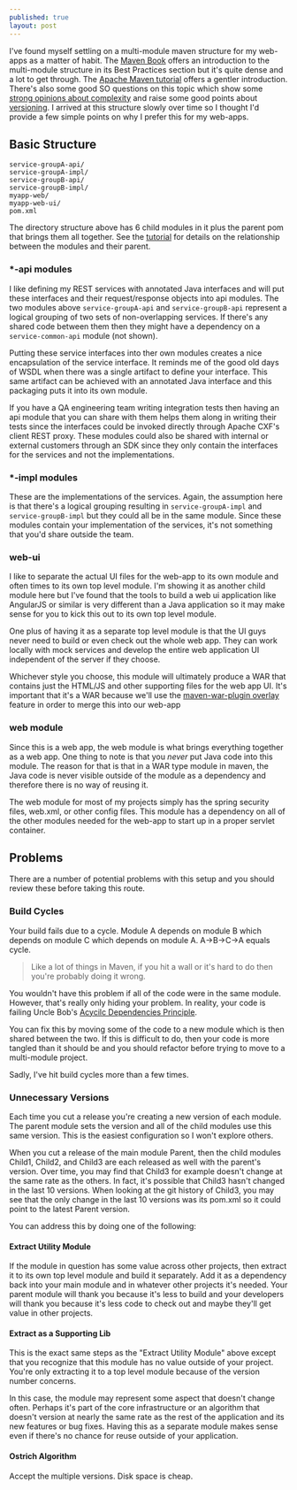 ```yaml
---
published: true
layout: post
---
```

I've found myself settling on a multi-module maven structure for my web-apps as a matter of habit. The [Maven Book](https://books.sonatype.com/mvnref-book/reference/pom-relationships-sect-pom-best-practice.html) offers an introduction to the multi-module structure in its Best Practices section but it's quite dense and a lot to get through. The [Apache Maven tutorial](http://www.codetab.org/apache-maven-tutorial/maven-multi-module-project/) offers a gentler introduction. There's also some good SO questions on this topic which show some [strong opinions about complexity](http://stackoverflow.com/questions/15559041/maven-multi-module-benefits-over-simple-dependency) and raise some good points about [versioning](http://programmers.stackexchange.com/questions/194674/should-we-use-a-maven-multi-module-project-in-our-scenario). I arrived at this structure slowly over time so I thought I'd provide a few simple points on why I prefer this for my web-apps.

## Basic Structure

    service-groupA-api/
    service-groupA-impl/
    service-groupB-api/
    service-groupB-impl/
    myapp-web/
    myapp-web-ui/
    pom.xml
    
The directory structure above has 6 child modules in it plus the parent pom that brings them all together. See the [tutorial](http://www.codetab.org/apache-maven-tutorial/maven-multi-module-project/) for details on the relationship between the modules and their parent.

### *-api modules

I like defining my REST services with annotated Java interfaces and will put these interfaces and their request/response objects into api modules. The two modules above `service-groupA-api` and `service-groupB-api` represent a logical grouping of two sets of non-overlapping services. If there's any shared code between them then they might have a dependency on a `service-common-api` module (not shown).

Putting these service interfaces into ther own modules creates a nice encapsulation of the service interface. It reminds me of the good old days of WSDL when there was a single artifact to define your interface. This same artifact can be achieved with an annotated Java interface and this packaging puts it into its own module.

If you have a QA engineering team writing integration tests then having an api module that you can share with them helps them along in writing their tests since the interfaces could be invoked directly through Apache CXF's client REST proxy. These modules could also be shared with internal or external customers through an SDK since they only contain the interfaces for the services and not the implementations. 


### *-impl modules

These are the implementations of the services. Again, the assumption here is that there's a logical grouping resulting in `service-groupA-impl` and `service-groupB-impl` but they could all be in the same module. Since these modules contain your implementation of the services, it's not something that you'd share outside the team.

### web-ui

I like to separate the actual UI files for the web-app to its own module and often times to its own top level module. I'm showing it as another child module here but I've found that the tools to build a web ui application like AngularJS or similar is very different than a Java application so it may make sense for you to kick this out to its own top level module.

One plus of having it as a separate top level module is that the UI guys never need to build or even check out the whole web app. They can work locally with mock services and develop the entire web application UI independent of the server if they choose.

Whichever style you choose, this module will ultimately produce a WAR that contains just the HTML/JS and other supporting files for the web app UI. It's important that it's a WAR because we'll use the [maven-war-plugin overlay](http://maven.apache.org/plugins/maven-war-plugin/overlays.html) feature in order to merge this into our web-app

### web module

Since this is a web app, the web module is what brings everything together as a web app. One thing to note is that you *never* put Java code into this module. The reason for that is that in a WAR type module in maven, the Java code is never visible outside of the module as a dependency and therefore there is no way of reusing it. 

The web module for most of my projects simply has the spring security files, web.xml, or other config files. This module has a dependency on all of the other modules needed for the web-app to start up in a proper servlet container.

## Problems

There are a number of potential problems with this setup and you should review these before taking this route.

### Build Cycles

Your build fails due to a cycle. Module A depends on module B which depends on module C which depends on module A. A->B->C->A equals cycle.

>Like a lot of things in Maven, if you hit a wall or it's hard to do then you're probably doing it wrong.

You wouldn't have this problem if all of the code were in the same module. However, that's really only hiding your problem. In reality, your code is failing Uncle Bob's [Acycilc Dependencies Principle](https://en.wikipedia.org/wiki/Acyclic_dependencies_principle).

You can fix this by moving some of the code to a new module which is then shared between the two. If this is difficult to do, then your code is more tangled than it should be and you should refactor before trying to move to a multi-module project.

Sadly, I've hit build cycles more than a few times. 

### Unnecessary Versions

Each time you cut a release you're creating a new version of each module. The parent module sets the version and all of the child modules use this same version. This is the easiest configuration so I won't explore others.

When you cut a release of the main module Parent, then the child modules Child1, Child2, and Child3 are each released as well with the parent's version. Over time, you may find that Child3 for example doesn't change at the same rate as the others. In fact, it's possible that Child3 hasn't changed in the last 10 versions. When looking at the git history of Child3, you may see that the only change in the last 10 versions was its pom.xml so it could point to the latest Parent version.

You can address this by doing one of the following:

#### Extract Utility Module

If the module in question has some value across other projects, then extract it to its own top level module and build it separately. Add it as a dependency back into your main module and in whatever other projects it's needed. Your parent module will thank you because it's less to build and your developers will thank you because it's less code to check out and maybe they'll get value in other projects.

#### Extract as a Supporting Lib

This is the exact same steps as the "Extract Utility Module" above except that you recognize that this module has no value outside of your project. You're only extracting it to a top level module because of the version number concerns. 

In this case, the module may represent some aspect that doesn't change often. Perhaps it's part of the core infrastructure or an algorithm that doesn't version at nearly the same rate as the rest of the application and its new features or bug fixes. Having this as a separate module makes sense even if there's no chance for reuse outside of your application. 

#### Ostrich Algorithm

Accept the multiple versions. Disk space is cheap.
